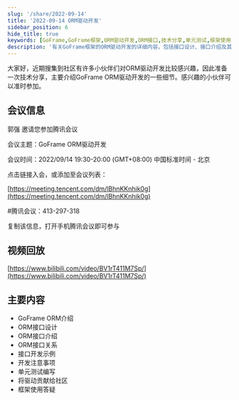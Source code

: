 ```yaml
---
slug: '/share/2022-09-14'
title: '2022-09-14 ORM驱动开发'
sidebar_position: 6
hide_title: true
keywords: [GoFrame,GoFrame框架,ORM驱动开发,ORM接口,技术分享,单元测试,框架使用,社区贡献,接口开发示例,开发注意事项]
description: '有关GoFrame框架的ORM驱动开发的详细内容，包括接口设计、接口介绍及其关系、接口开发的实际示例；此外，还涵盖了开发注意事项、单元测试编写以及如何将驱动贡献给社区的过程，并就框架使用的常见问题进行了解答。读者可以通过本文档来提升对GoFrame ORM 驱动开发的理解。'
---
```


大家好，近期搜集到社区有许多小伙伴们对ORM驱动开发比较感兴趣，因此准备一次技术分享，主要介绍GoFrame ORM驱动开发的一些细节。感兴趣的小伙伴可以准时参加。

## 会议信息

郭强 邀请您参加腾讯会议

会议主题：GoFrame ORM驱动开发

会议时间：2022/09/14 19:30-20:00 (GMT+08:00) 中国标准时间 - 北京

点击链接入会，或添加至会议列表：

[https://meeting.tencent.com/dm/lBhnKKnhik0g](https://meeting.tencent.com/dm/lBhnKKnhik0g)

#腾讯会议：413-297-318

复制该信息，打开手机腾讯会议即可参与

## 视频回放

[https://www.bilibili.com/video/BV1rT411M7Sp/](https://www.bilibili.com/video/BV1rT411M7Sp/)

## 主要内容

- GoFrame ORM介绍
- ORM接口设计
- ORM接口介绍
- ORM接口关系
- 接口开发示例
- 开发注意事项
- 单元测试编写
- 将驱动贡献给社区
- 框架使用答疑